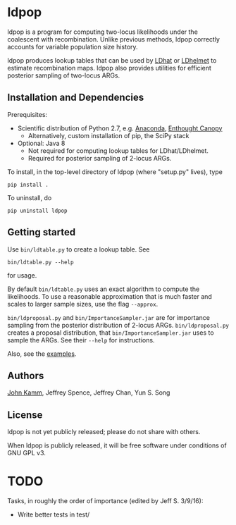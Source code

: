 # ldpop
ldpop is a program for computing two-locus likelihoods under the coalescent with recombination. Unlike previous methods, ldpop correctly accounts for variable population size history.

ldpop produces lookup tables that can be used by [LDhat](https://github.com/auton1/LDhat) or [LDhelmet](https://sourceforge.net/projects/ldhelmet/) to estimate recombination maps.
ldpop also provides utilities for efficient posterior sampling of two-locus ARGs.

## Installation and Dependencies

Prerequisites:
* Scientific distribution of Python 2.7, e.g. [Anaconda](http://continuum.io/downloads), [Enthought Canopy](https://www.enthought.com/products/canopy/)
  * Alternatively, custom installation of pip, the SciPy stack
* Optional: Java 8
  * Not required for computing lookup tables for LDhat/LDhelmet.
  * Required for posterior sampling of 2-locus ARGs.

To install, in the top-level directory of ldpop (where "setup.py" lives), type
```
pip install .
```

To uninstall, do
```
pip uninstall ldpop
```

## Getting started
Use `bin/ldtable.py` to create a lookup table. See
```
bin/ldtable.py --help
```
for usage.

By default `bin/ldtable.py` uses an exact algorithm to compute the likelihoods.
To use a reasonable approximation that is much faster and scales to larger sample sizes,
use the flag `--approx`.

`bin/ldproposal.py` and `bin/ImportanceSampler.jar` are for importance sampling from the posterior distribution of 2-locus ARGs.
`bin/ldproposal.py` creates a proposal distribution, that `bin/ImportanceSampler.jar` uses to sample the ARGs. See their `--help` for instructions.

Also, see the [examples](example/).

## Authors

[John Kamm](mailto:jkamm@stat.berkeley.edu), Jeffrey Spence, Jeffrey Chan, Yun S. Song

## License

ldpop is not yet publicly released; please do not share with others.

When ldpop is publicly released, it will be free software under conditions of GNU GPL v3.

# TODO

Tasks, in roughly the order of importance (edited by Jeff S. 3/9/16):
* Write better tests in test/
